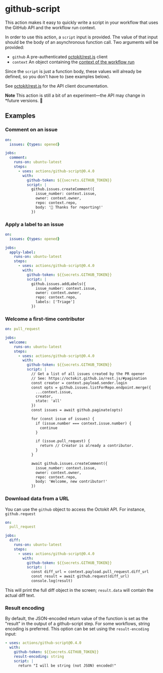 # github-script

This action makes it easy to quickly write a script in your workflow that
uses the GitHub API and the workflow run context.

In order to use this action, a `script` input is provided. The value of that
input should be the body of an asynchronous function call. Two arguments will
be provided:

- `github` A pre-authenticated
  [octokit/rest.js](https://github.com/octokit/rest.js) client
- `context` An object containing the [context of the workflow
  run](https://github.com/actions/toolkit/tree/master/packages/github)

Since the `script` is just a function body, these values will already be
defined, so you don't have to (see examples below).

See [octokit/rest.js](https://octokit.github.io/rest.js/) for the API client
documentation.

**Note** This action is still a bit of an experiment—the API may change in
*future versions. 🙂

## Examples

### Comment on an issue

```yaml
on:
  issues: {types: opened}

jobs:
  comment:
    runs-on: ubuntu-latest
    steps:
      - uses: actions/github-script@0.4.0
        with:
          github-token: ${{secrets.GITHUB_TOKEN}}
          script: |
            github.issues.createComment({
              issue_number: context.issue,
              owner: context.owner,
              repo: context.repo,
              body: '👋 Thanks for reporting!'
            })
```

### Apply a label to an issue

```yaml
on:
  issues: {types: opened}

jobs:
  apply-label:
    runs-on: ubuntu-latest
    steps:
      - uses: actions/github-script@0.4.0
        with:
          github-token: ${{secrets.GITHUB_TOKEN}}
          script: |
            github.issues.addLabels({
              issue_number: context.issue,
              owner: context.owner,
              repo: context.repo,
              labels: ['Triage']
            })
```

### Welcome a first-time contributor

```yaml
on: pull_request

jobs:
  welcome:
    runs-on: ubuntu-latest
    steps:
      - uses: actions/github-script@0.4.0
        with:
          github-token: ${{secrets.GITHUB_TOKEN}}
          script: |
            // Get a list of all issues created by the PR opener
            // See: https://octokit.github.io/rest.js/#pagination
            const creator = context.payload.sender.login
            const opts = github.issues.listForRepo.endpoint.merge({
              ...context.issue,
              creator,
              state: 'all'
            })
            const issues = await github.paginate(opts)

            for (const issue of issues) {
              if (issue.number === context.issue.number) {
                continue
              }

              if (issue.pull_request) {
                return // Creator is already a contributor.
              }
            }

            await github.issues.createComment({
              issue_number: context.issue,
              owner: context.owner,
              repo: context.repo,
              body: 'Welcome, new contributor!'
            })
```

### Download data from a URL

You can use the `github` object to access the Octokit API. For
instance, `github.request`

```yaml
on:
  pull_request

jobs:
  diff:
    runs-on: ubuntu-latest
    steps:
      - uses: actions/github-script@0.4.0
        with:
          github-token: ${{secrets.GITHUB_TOKEN}}
          script: |
            const diff_url = context.payload.pull_request.diff_url
            const result = await github.request(diff_url)
            console.log(result)
```

This will print the full diff object in the screen; `result.data` will
contain the actual diff text.

### Result encoding

By default, the JSON-encoded return value of the function is set as the "result" in the
output of a github-script step. For some workflows, string encoding is preferred. This option can be set using the
`result-encoding` input:


```yaml
- uses: actions/github-script@0.4.0
  with:
    github-token: ${{secrets.GITHUB_TOKEN}}
    result-encoding: string
    script: |
      return "I will be string (not JSON) encoded!"
```
